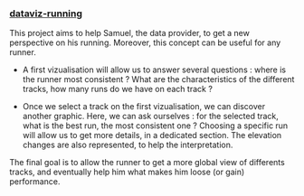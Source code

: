 
### [dataviz-running](https://ak-line.github.io/dataviz-running/)

This project aims to help Samuel, the data provider, to get a new perspective on his running. Moreover, this concept can be useful for any runner.

* A first vizualisation will allow us to answer several questions : where is the runner most consistent ? What are the characteristics of the different tracks, how many runs do we have on each track ?

* Once we select a track on the first vizualisation, we can discover another graphic. Here, we can ask ourselves : for the selected track, what is the best run, the most consistent one ? Choosing a specific run will allow us to get more details, in a dedicated section. The elevation changes are also represented, to help the interpretation.

The final goal is to allow the runner to get a more global view of differents tracks, and eventually help him what makes him loose (or gain) performance.
